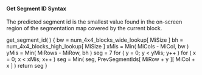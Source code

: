 #### Get Segment ID Syntax

The predicted segment id is the smallest value found in the on-screen region
of the segmentation map covered by the current block.

<div class="syntax">
get_segment_id( ) {
    bw = num_4x4_blocks_wide_lookup[ MiSize ]
    bh = num_4x4_blocks_high_lookup[ MiSize ]
    xMis = Min( MiCols - MiCol, bw )
    yMis = Min( MiRows - MiRow, bh )
    seg = 7
    for ( y = 0; y < yMis; y++ )
        for ( x = 0; x < xMis; x++ )
            seg = Min( seg, PrevSegmentIds[ MiRow + y ][ MiCol + x ] )
    return seg
}
</div>
